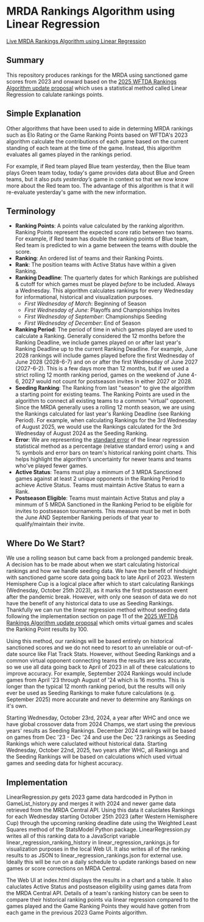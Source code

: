 MRDA Rankings Algorithm using Linear Regression
===============
[Live MRDA Rankings Algorithm using Linear Regression](https://grimesbot.github.io/MRDA_LinearRegression_UI)

Summary
---------------
This repository produces rankings for the MRDA using sanctioned game scores from 2023 and onward based on the [2025 WFTDA Rankings Algorithm update proposal](/2025%20WFTDA%20Rankings%20Algorithm%20update%20proposal.pdf) which uses a statistical method called Linear Regression to calulate rankings points. 

Simple Explanation 
---------------
Other algorithms that have been used to aide in determing MRDA rankings such as Elo Rating or the Game Ranking Points based on WFTDA's 2023 algorithm calculate the contributions of each game based on the current standing of each team at the time of the game. Instead, this algorithm evaluates all games played in the rankings period.

For example, if Red team played Blue team yesterday, then the Blue team plays Green team today, today's game provides data about Blue and Green teams, but it also puts *yesterday’s* game in context so that we now know more about the Red team too. The advantage of this algorithm is that it will re-evaluate yesterday's game with the new information.

Terminology 
---------------
-   **Ranking Points**: A points value calculated by the ranking algorithm. Ranking Points represent the expected score ratio between two teams. For example, if Red team has double the ranking points of Blue team, Red team is predicted to win a game between the teams with double the score.
-   **Ranking**: An ordered list of teams and their Ranking Points.
-   **Rank**: The position teams with Active Status have within a given Ranking.
-   **Ranking Deadline**: The quarterly dates for which Rankings are published & cutoff for which games must be played *before* to be included. Always a Wednesday. This algorithm calculates rankings for every Wednesday for informational, historical and visualization purposes.
    -   *First Wednesday of March*: Beginning of Season
    -   *First Wednesday of June*: Playoffs and Championships Invites
    -   *First Wednesday of September*: Championships Seeding
    -   *First Wednesday of December*: End of Season
-   **Ranking Period**: The period of time in which games played are used to calculate a Ranking.  Generally considered the 12 months before the Ranking Deadline, we include games played on or after last year's Ranking Deadline up to the current Ranking Deadline. For example, June 2028 rankings will include games played before the first Wednesday of June 2028 (2028-6-7) and on or after the first Wednesday of June 2027 (2027-6-2). This is a few days more than 12 months, but if we used a strict rolling 12 month ranking period, games on the weekend of June 4-6, 2027 would not count for postseason invites in either 2027 or 2028.
-   **Seeding Ranking**: The Ranking from last "season" to give the algorithm a starting point for existing teams. The Ranking Points are used in the algorithm to connect all existing teams to a common "virtual" opponent. Since the MRDA generally uses a rolling 12 month season, we are using the Rankings calculated for last year's Ranking Deadline (see Ranking Period). For example, when calculating Rankings for the 3rd Wednesday of August 2025, we would use the Rankings calculated for the 3rd Wednesday of August 2024 as the Seeding Ranking.
-   **Error**: We are representing the [standard error](https://en.wikipedia.org/wiki/Standard_error) of the linear regression statistical method as a percentage (relative standard error) using ± and % symbols and error bars on team's historical ranking point charts. This helps highlight the algorithm's uncertainty for newer teams and teams who've played fewer games.
-   **Active Status**: Teams must play a minmum of 3 MRDA Sanctioned games against at least 2 unique opponents in the Ranking Period to achieve Active Status. Teams must maintain Active Status to earn a Rank.
-   **Postseason Eligible**: Teams must maintain Active Status and play a minmum of 5 MRDA Sanctioned in the Ranking Period to be eligible for invites to postseason tournaments. This measure must be met in both the June AND September Ranking periods of that year to qualify/maintain their invite.

Where Do We Start? 
---------------
We use a rolling season but came back from a prolonged pandemic break. A decision has to be made about when we start calculating historical rankings and how we handle seeding data. We have the benefit of hindsight with sanctioned game score data going back to late April of 2023. Western Hemisphere Cup is a logical place after which to start calculating Rankings (Wednesday, October 25th 2023), as it marks the first postseason event after the pandemic break. However, with only one season of data we do not have the benefit of any historical data to use as Seeding Rankings. Thankfully we can run the linear regression method without seeding data following the implementation section on page 11 of the [2025 WFTDA Rankings Algorithm update proposal](/2025%20WFTDA%20Rankings%20Algorithm%20update%20proposal.pdf) which omits virtual games and scales the Ranking Point results by 100. 

Using this method, our rankings will be based entirely on historical sanctioned scores and we do not need to resort to an unreliable or out-of-date source like Flat Track Stats. However, without Seeding Rankings and a common virtual opponent connecting teams the results are less accurate, so we use all data going back to April of 2023 in all of these calculations to improve accuracy. For example, September 2024 Rankings would include games from April '23 through August of '24 which is 16 months. This is longer than the typical 12 month ranking period, but the results will only ever be used as Seeding Rankings to make future calculations (e.g. September 2025) more accurate and never to determine any Rankings on it's own.

Starting Wednesday, October 23rd, 2024, a year after WHC and once we have global crossover data from 2024 Champs, we start using the previous years' results as Seeding Rankings. December 2024 rankings will be based on games from Dec '23 - Dec '24 and use the Dec '23 rankings as Seeding Rankings which were caluclated without historical data. Starting Wednesday, October 22nd, 2025, two years after WHC, all Rankings and the Seeding Rankings will be based on calculations which used virtual games and seeding data for highest accuracy.

Implementation 
---------------
LinearRegression.py gets 2023 game data hardcoded in Python in GameList_history.py and merges it with 2024 and newer game data retrieved from the MRDA Central API. Using this data it caluclates Rankings for each Wednesday starting October 25th 2023 (after Western Hemisphere Cup) through the upcoming ranking deadline date using the Weighted Least Squares method of the StatsModel Python package. LinearRegression.py writes all of this ranking data to a JavaScript variable linear_regression_ranking_history in linear_regression_rankings.js for visualization purposes in the local Web UI. It also writes all of the ranking results to as JSON to linear_regression_rankings.json for external use. Ideally this will be run on a daily schedule to update rankings based on new games or score corrections on MRDA Central.

The Web UI at index.html displays the results in a chart and a table. It also caluclates Active Status and postseason eligibility using games data from the MRDA Central API. Details of a team's ranking history can be seen to compare their historical ranking points via linear regression compared to the games played and the Game Ranking Points they would have gotten from each game in the previous 2023 Game Points algorithm.